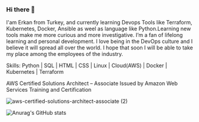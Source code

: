 ### Hi there 👋
I'am Erkan from Turkey, and currently learning Devops Tools like Terraform, Kubernetes, Docker, Ansible as weel as language like Python.Learning new tools make me more curious and more investigative. I’m a fan of lifelong learning and personal development. I love being in the DevOps culture and I believe it will spread all over the world. I hope that soon I will be able to take my place among the employees of the industry.

Skills: 
Python | SQL | HTML | CSS | Linux | Cloud(AWS) | Docker | Kubernetes | Terraform 

AWS Certified Solutions Architect – Associate
Issued by Amazon Web Services Training and Certification

![aws-certified-solutions-architect-associate (2)](https://user-images.githubusercontent.com/93790536/184683869-1e00194e-082c-4771-ad16-1bc0a210eaae.png)







![Anurag's GitHub stats](https://github-readme-stats.vercel.app/api?username=rknktm&show_icons=true&theme=dark)
